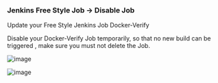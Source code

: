###  Jenkins Free Style Job -> Disable Job
Update your Free Style Jenkins Job Docker-Verify

Disable your Docker-Verify Job temporarily, so that no new build can be triggered , make sure you must not delete the Job.

![image](https://github.com/user-attachments/assets/fe56bee1-45db-4aea-98a4-5f8242ea48c1)

![image](https://github.com/user-attachments/assets/7c1ed22b-eead-4eed-97b3-05d6ce39e986)

